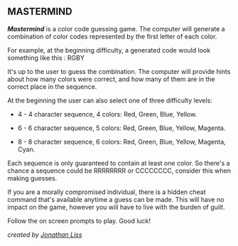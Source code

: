 ## MASTERMIND

  ***Mastermind*** is a color code guessing game.  The computer will generate
  a combination of color codes represented by the first letter of each color.

  For example, at the beginning difficulty, a generated code would look
  something like this : RGBY

  It's up to the user to guess the combination.  The computer will provide
  hints about how many colors were correct, and how many of them are in the
  correct place in the sequence.

  At the beginning the user can also select one of three difficulty levels:
  * 4 - 4 character sequence, 4 colors: Red, Green, Blue, Yellow.

  * 6 - 6 character sequence, 5 colors: Red, Green, Blue, Yellow, Magenta.

  * 8 - 8 character sequence, 6 colors: Red,      Green, Blue, Yellow, Magenta, Cyan.


  Each sequence is only guaranteed to contain at least one color.  So there's a chance a sequence could be RRRRRRRR or CCCCCCCC, consider this when making guesses.

  If you are a morally compromised individual, there is a hidden cheat command that's available anytime a guess can be made.  This will have no impact on the game, however you will have to live with the burden of guilt.

  Follow the on screen prompts to play. Good luck!


  *created by [Jonathan Liss](github.com/jdliss)*
